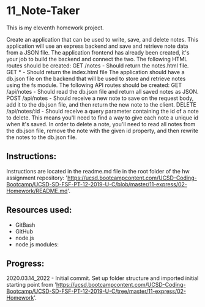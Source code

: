 # 11_Note-Taker

This is my eleventh homework project.

Create an application that can be used to write, save, and delete notes. This application will use an express backend and save and retrieve note data from a JSON file.   The application frontend has already been created, it's your job to build the backend and connect the two.   The following HTML routes should be created:   GET /notes - Should return the notes.html file.   GET * - Should return the index.html file     The application should have a db.json file on the backend that will be used to store and retrieve notes using the fs module.   The following API routes should be created:   GET /api/notes - Should read the db.json file and return all saved notes as JSON.   POST /api/notes - Should receive a new note to save on the request body, add it to the db.json file, and then return the new note to the client.   DELETE /api/notes/:id - Should receive a query parameter containing the id of a note to delete. This means you'll need to find a way to give each note a unique id when it's saved. In order to delete a note, you'll need to read all notes from the db.json file, remove the note with the given id property, and then rewrite the notes to the db.json file.

Instructions:
------------
Instructions are located in the readme.md file in the root folder of the hw assignment repository: 'https://ucsd.bootcampcontent.com/UCSD-Coding-Bootcamp/UCSD-SD-FSF-PT-12-2019-U-C/blob/master/11-express/02-Homework/README.md'.


Resources used:
------------
- GitBash
- GitHub
- node.js
- node.js modules:

Progress:
------------
2020.03.14_2022 - Initial commit. Set up folder structure and imported initial starting point from 'https://ucsd.bootcampcontent.com/UCSD-Coding-Bootcamp/UCSD-SD-FSF-PT-12-2019-U-C/tree/master/11-express/02-Homework'.


